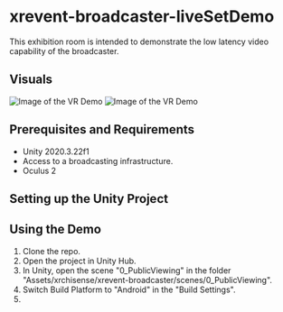 # xrevent-broadcaster-liveSetDemo
This exhibition room is intended to demonstrate the low latency video capability of the broadcaster. 


## Visuals
![Image of the VR Demo](https://github.com/xrchisense/xrevent-broadcaster-unity/blob/main/Documentation/Images/ls01.jpg?raw=true)
![Image of the VR Demo](https://github.com/xrchisense/xrevent-broadcaster-unity/blob/main/Documentation/Images/LS02.jpg?raw=true)

## Prerequisites and Requirements
* Unity 2020.3.22f1
* Access to a broadcasting infrastructure.
* Oculus 2 


## Setting up the Unity Project



## Using the Demo
1. Clone the repo.
2. Open the project in Unity Hub.
3. In Unity, open the scene "0_PublicViewing" in the folder "Assets/xrchisense/xrevent-broadcaster/scenes/0_PublicViewing".
4. Switch Build Platform to "Android" in the "Build Settings".
5. 
